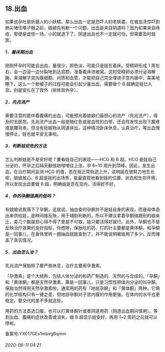 ## 18.出血
如果说孕吐是折磨人的小妖精，那么出血一定是恐吓人的老妖婆。在被血渍惊吓到肺尖堵住嗓子眼之前，娘娘先判断一个问题，出血是来自阴道吗？因为如果来自痔疮，那便是虚惊一场，小的就退下了。阴道出血也不一定就可怕，但需要及时就医。 


##### **1．着床期出血**


刚刚怀孕时可能会出血，量很少，颜色淡，可能只是娃在着床。受精卵形成 1 周左右，会一边滚一边分裂地到达宫腔，准备着床进被窝。这时受精卵必须分泌溶解酶，来溶解子宫内膜细胞、间质和血管，才能把自己完全埋进子宫内膜中，美美地睡下。这么一个掀被子的过程可能会引起少量出血，需要做个 B 超确定娃已入宫，别是安扎在了宫外（排除宫外孕）。 


##### **2．先兆流产**


需要注意的是伴着腹痛的出血，可能预兆着娘娘们最担心的流产（先兆流产），得及时去医院。先兆流产出血一般是暗红色或是血性的白带，还会阵发性出现下腹疼或是腰背疼，但没有妊娠物从阴道排出。这种情况卧床休息，认真治疗，等出血慢慢停止，娃也就平安无事啦。 


##### **3．判断娃安危的方法**


怎么判断娃是不是安好呢？要看娃自己的表现——HCG 和 B 超。HCG 是娃自己分泌的，怀孕之后隔天翻倍地噌噌往上涨，孕 8~10 周升到顶峰。因此，发生出血，在治疗期间监测 HCG 的值，若在按正常轨迹上升，说明娃在很努力地生长呢，娘娘放心。B 超是娃的出场秀，能最直观地看到娃的位置、状态和生存环境，所以发现出血要做 B 超，明确娃是否在宫内，活得好不好。 


##### **4．你的孕酮值真的低吗？**


有娘娘说我落下了孕酮，这就说。抽血查的孕酮并不是娃自身的表现，而是母体造出来供给娃，是种间接反映，用于辅助判断的。所以不建议拿着孕酮值跟别的娘亲比，差几个数就担心得不得了更是不可取，娃只要活得好就行。此外，孕酮也不是反映治疗效果的良好指标，你想呀，保胎吃的药、打的针主要都是黄体酮，和孕酮是一回事儿，在身体里转一圈抽血就能查到了，并不能说明被娃用了多少，反而掩盖了真实情况。 


##### **5．出血怎么治？**


先兆流产保胎除了要严格休息，治疗主要用孕激素。 


「孕激素」是个大统称，包括人体分泌的和药厂制造的、天然的与合成的。「孕酮」和「黄体酮」都是天然孕激素，算是一回事儿，只是习惯性把体内分泌的叫孕酮。保胎当然得用天然孕激素啦，通常用的药有「地屈孕酮」和「黄体酮」两种，它俩的化学结构只有一键之差，但地屈孕酮对子宫内膜的作用更强，在体内的水平也更稳定。要交代的差不多就这些。 


用药的方法首选口服，也可以打黄体酮针或者阴道用药（阴道出血期间慎用）。等到出血、腹痛的症状改善或消失，做 B 超显示娃安好，再用 1~2 周药之后就可以停啦。 


备案号:YX017GEv1mbvgBqmm


###### 2020-06-11 04:21
